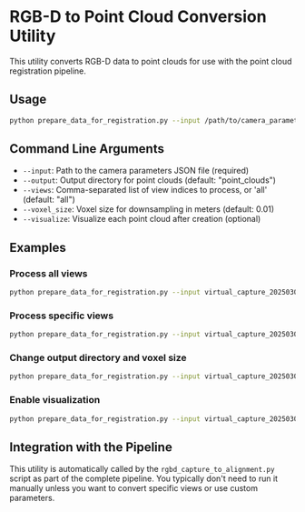 # RGB-D to Point Cloud Conversion Utility

This utility converts RGB-D data to point clouds for use with the point cloud registration pipeline.

## Usage

```bash
python prepare_data_for_registration.py --input /path/to/camera_parameters.json --output /path/to/output_dir
```

## Command Line Arguments

- `--input`: Path to the camera parameters JSON file (required)
- `--output`: Output directory for point clouds (default: "point_clouds")
- `--views`: Comma-separated list of view indices to process, or 'all' (default: "all")
- `--voxel_size`: Voxel size for downsampling in meters (default: 0.01)
- `--visualize`: Visualize each point cloud after creation (optional)

## Examples

### Process all views

```bash
python prepare_data_for_registration.py --input virtual_capture_20250307_171627/camera_parameters.json
```

### Process specific views

```bash
python prepare_data_for_registration.py --input virtual_capture_20250307_171627/camera_parameters.json --views 0,1,2
```

### Change output directory and voxel size

```bash
python prepare_data_for_registration.py --input virtual_capture_20250307_171627/camera_parameters.json --output my_point_clouds --voxel_size 0.005
```

### Enable visualization

```bash
python prepare_data_for_registration.py --input virtual_capture_20250307_171627/camera_parameters.json --visualize
```

## Integration with the Pipeline

This utility is automatically called by the `rgbd_capture_to_alignment.py` script as part of the complete pipeline. You typically don't need to run it manually unless you want to convert specific views or use custom parameters. 